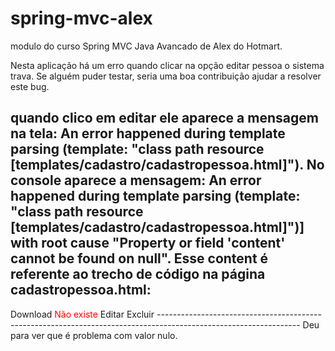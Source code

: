 # spring-mvc-alex
modulo do curso Spring MVC Java Avancado de  Alex do Hotmart.

Nesta aplicação há um erro quando clicar na opção editar pessoa o sistema trava. Se alguém puder testar, seria uma boa contribuição ajudar a resolver este bug.

quando clico em editar ele aparece a mensagem na tela: An error happened during template parsing (template: "class path resource [templates/cadastro/cadastropessoa.html]").
No console aparece a mensagem:  An error happened during template parsing (template: "class path resource [templates/cadastro/cadastropessoa.html]")] with root cause "Property or field 'content' cannot be found on null". Esse content é referente ao trecho de código na página cadastropessoa.html: 
------------------------------------------------------------------------------------------------------------------------
<tr th:each="pessoa : ${pessoas.content}">
			<td th:text="${pessoa.id}"></td>
			<td><a th:href="@{/telefones/{idpessoa}(idpessoa=${pessoa.id})}"><span
					th:text="${pessoa.nome}"></span></a></td>
			<td th:text="${pessoa.sobrenome}"></td>
			<td><a th:if="${pessoa.curriculo != null}"
				th:href="@{/baixarcurriculo/{idpessoa}(idpessoa=${pessoa.id})}">Download</a>
				<a th:if="${pessoa.curriculo == null}" style="color: red;">Não
					existe</a></td>
			<td><a
				th:href="@{/editarpessoa/{idpessoa}(idpessoa=${pessoa.id})}">Editar</a>
			</td>
			<td><a
				th:href="@{/removerpessoa/{idpessoa}(idpessoa=${pessoa.id})}">Excluir</a>
			</td>
		</tr>
-----------------------------------------------------------------------------------------------------------------
Deu para ver que é problema com valor nulo.
